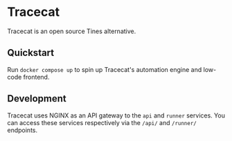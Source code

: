 # Tracecat

Tracecat is an open source Tines alternative.

## Quickstart

Run `docker compose up` to spin up Tracecat's automation engine and low-code frontend.

## Development

Tracecat uses NGINX as an API gateway to the `api` and `runner` services.
You can access these services respectively via the `/api/` and `/runner/` endpoints.
